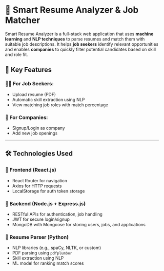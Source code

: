 # 🧠 Smart Resume Analyzer & Job Matcher

Smart Resume Analyzer is a full-stack web application that uses **machine learning** and **NLP techniques** to parse resumes and match them with suitable job descriptions. It helps **job seekers** identify relevant opportunities and enables **companies** to quickly filter potential candidates based on skill and role fit.

## 🚀 Key Features

### 👨‍💼 For Job Seekers:
- Upload resume (PDF)
- Automatic skill extraction using NLP
- View matching job roles with match percentage

### 🏢 For Companies:
- Signup/Login as company
- Add new job openings

---

## 🛠️ Technologies Used

### 🔹 Frontend (React.js)
- React Router for navigation
- Axios for HTTP requests
- LocalStorage for auth token storage

### 🔹 Backend (Node.js + Express.js)
- RESTful APIs for authentication, job handling
- JWT for secure login/signup
- MongoDB with Mongoose for storing users, jobs, and applications

### 🔹 Resume Parser (Python)
- NLP libraries (e.g., spaCy, NLTK, or custom)
- PDF parsing using `pdfplumber`
- Skill extraction using NLP
- ML model for ranking match scores

